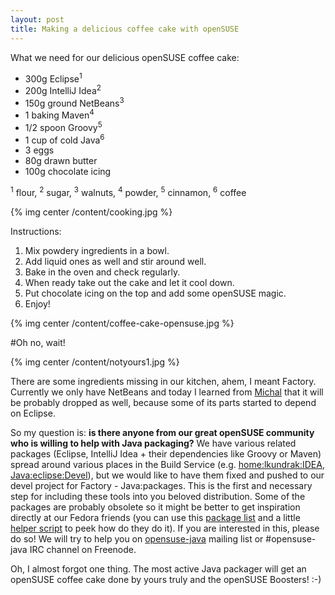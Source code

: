 ```yaml
---
layout: post
title: Making a delicious coffee cake with openSUSE
---
```


What we need for our delicious openSUSE coffee cake:

* 300g Eclipse<sup>1</sup>
* 200g IntelliJ Idea<sup>2</sup>
* 150g ground NetBeans<sup>3</sup>
* 1 baking Maven<sup>4</sup>
* 1/2 spoon Groovy<sup>5</sup>
* 1 cup of cold Java<sup>6</sup>
* 3 eggs
* 80g drawn butter
* 100g chocolate icing

<sup>1</sup> flour, <sup>2</sup> sugar, <sup>3</sup> walnuts, <sup>4</sup> powder, <sup>5</sup> cinnamon, <sup>6</sup> coffee

{% img center /content/cooking.jpg %}

Instructions:

1. Mix powdery ingredients in a bowl.
2. Add liquid ones as well and stir around well.
3. Bake in the oven and check regularly.
4. When ready take out the cake and let it cool down.
5. Put chocolate icing on the top and add some openSUSE magic.
6. Enjoy!

{% img center /content/coffee-cake-opensuse.jpg %}

#Oh no, wait!

{% img center /content/notyours1.jpg %}

There are some ingredients missing in our kitchen, ahem, I meant Factory. Currently we only have NetBeans and today I learned from [Michal](http://lizards.opensuse.org/author/mvyskocil/) that it will be probably dropped as well, because some of its parts started to depend on Eclipse.

So my question is: **is there anyone from our great openSUSE community who is willing to help with Java packaging?** We have various related packages (Eclipse, IntelliJ Idea + their dependencies like Groovy or Maven) spread around various places in the Build Service (e.g. [home:lkundrak:IDEA](https://build.opensuse.org/project/show?project=home:lkundrak:IDEA), [Java:eclipse:Devel](https://build.opensuse.org/project/show?project=Java:eclipse:Devel)), but we would like to have them fixed and pushed to our devel project for Factory - Java:packages. This is the first and necessary step for including these tools into you beloved distribution. Some of the packages are probably obsolete so it might be better to get inspiration directly at our Fedora friends (you can use this [package list](http://pkgs.fedoraproject.org/gitweb/) and a little [helper script](http://gitorious.org/opensuse/misc/blobs/master/fedora-getpkg) to peek how do they do it). If you are interested in this, please do so! We will try to help you on [opensuse-java](http://lists.opensuse.org/opensuse-java/) mailing list or #opensuse-java IRC channel on Freenode.

Oh, I almost forgot one thing. The most active Java packager will get an openSUSE coffee cake done by yours truly and the openSUSE Boosters! :-)

